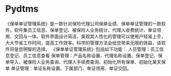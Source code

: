 # Pydtms
 《保单单证管理系统》是一款针对保险代理公司保单业绩、保单单证管理的一款软件。软件集员工信息、保单登记、被保险人业务统计、代理人收费统计、单证领用、交回与一体。软件界面设计简洁、美观其人性化的管理可以使用户轻易上手，大大节省工作时间，提高工作效率。科学的管理方法会给您带来无限的效益，该软件将是您明智的选择。 《保单单证管理系统》包括如下功能： 人员管理：员工信息登记、员工信息查看 保单管理：产品名称设置、代理名称设置、保单登记、保单导入、被保险人业务查询、代理人手续费查询、初始化所有保单、初始化某天保单 单证管理：单证名称设置、下属部门、单证领用、单证交回。
